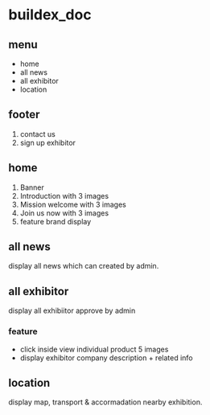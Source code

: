 # buildex_doc
## menu
- home
- all news
- all exhibitor
- location
## footer
1.  contact us
2.  sign up exhibitor

## home
1. Banner
2. Introduction with 3 images
3. Mission welcome with 3 images
4. Join us now with 3 images
5. feature brand display

## all news
display all news which can created by admin.

## all exhibitor
display all exhibiitor approve by admin
### feature
- click inside view individual product 5 images
- display exhibitor company description + related info

## location
display map, transport & accormadation nearby exhibition. 

